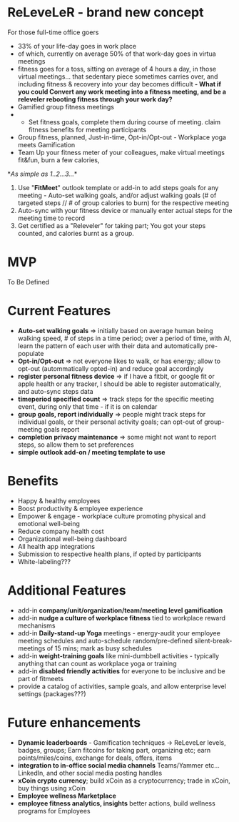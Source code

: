 # **ReLeveLeR** - brand new concept
For those full-time office goers 
- 33% of your life-day goes in work place
- of which, currently on average 50% of that work-day goes in virtua meetings
- fitness goes for a toss, sitting on average of 4 hours a day, in those virtual meetings... that sedentary piece sometimes carries over, and including fitness & recovery into your day becomes difficult
**- What if you could Convert any work meeting into a fitness meeting, and be a releveler rebooting fitness through your work day?**
- Gamified group fitness meetings
- - Set fitness goals, complete them during course of meeting. claim fitness benefits for meeting participants
- Group fitness, planned, Just-in-time, Opt-in/Opt-out - Workplace yoga meets Gamification
- Team Up your fitness meter of your colleagues, make virtual meetings fit&fun, burn a few calories,


\**As simple as 1..2...3...**
1. Use "**FitMeet**" outlook template or add-in to add steps goals for any meeting - Auto-set walking goals, and/or adjust walking goals (# of targeted steps // # of group calories to burn) for the respective meeting
2. Auto-sync with your fitness device or manually enter actual steps for the meeting time to record
3. Get certified as a "Releveler" for taking part; You got your steps counted, and calories burnt as a group. 

# **MVP**
To Be Defined

# **Current Features**
- **Auto-set walking goals** => initially based on average human being walking speed, # of steps in a time period; over a period of time, with AI, learn the pattern of each user with their data and automatically pre-populate
- **Opt-in/Opt-out** => not everyone likes to walk, or has energy; allow to opt-out (autommatically opted-in) and reduce goal accordingly
- **register personal fitness device** => if I have a fitbit, or google fit or apple health or any tracker, I should be able to register automatically, and auto-sync steps data
- **timeperiod specified count** => track steps for the specific meeting event, during only that time - if it is on calendar
- **group goals, report individually** => people might track steps for individual goals, or their personal activity goals; can opt-out of group-meeting goals report
- **completion privacy maintenance** => some might not want to report steps, so allow them to set preferences
- **simple outlook add-on / meeting template to use**

# **Benefits**
- Happy & healthy employees
- Boost productivity & employee experience
- Empower & engage - workplace culture promoting physical and emotional well-being
- Reduce company health cost
- Organizational well-being dashboard
- All health app integrations
- Submission to respective health plans, if opted by participants
- White-labeling???

# **Additional Features**
- add-in **company/unit/organization/team/meeting level gamification**
- add-in **nudge a culture of workplace fitness** tied to workplace reward mechanisms
- add-in **Daily-stand-up Yoga** meetings - energy-audit your employee meeting schedules and auto-schedule random/pre-defined silent-break-meetings of 15 mins; mark as busy schedules
- add-in **weight-training goals** like mini-dumbbell activities - typically anything that can count as workplace yoga or training
- add-in **disabled friendly activities** for everyone to be inclusive and be part of fitmeets
- provide a catalog of activities, sample goals, and allow enterprise level settings (packages???)

# **Future enhancements**
- **Dynamic leaderboards** - Gamification techniques -> ReLeveLer levels, badges, groups; Earn fitcoins for taking part, organizing etc; earn points/miles/coins, exchange for deals, offers, items
- **integration to in-office social media channels** Teams/Yammer etc... LinkedIn, and other social media posting handles
- **xCoin crypto currency**; build xCoin as a cryptocurrency; trade in xCoin, buy things using xCoin
- **Employee wellness Marketplace**
- **employee fitness analytics, insights** better actions, build wellness programs for Employees
